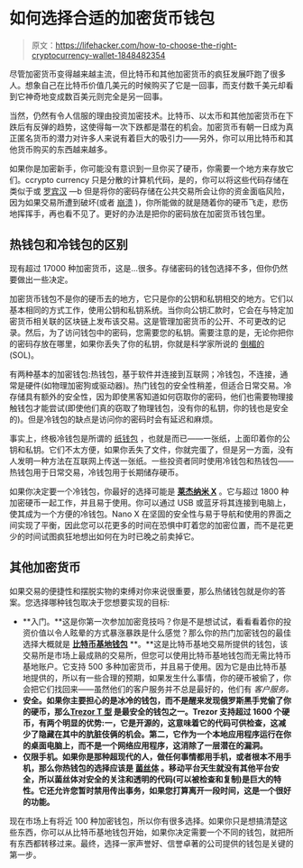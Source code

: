 # 如何选择合适的加密货币钱包

> 原文：<https://lifehacker.com/how-to-choose-the-right-cryptocurrency-wallet-1848482354>

尽管加密货币变得越来越主流，但比特币和其他加密货币的疯狂发展吓跑了很多人。想象自己在比特币价值几美元的时候购买了它是一回事，而支付数千美元却看到它神奇地变成数百美元则完全是另一回事。



当然，仍然有令人信服的理由投资加密技术。比特币、以太币和其他加密货币在下跌后有反弹的趋势，这使得每一次下跌都是潜在的机会。加密货币有朝一日成为真正匿名货币的潜力对许多人来说有着巨大的吸引力——另外，你可以用比特币和其他货币购买的东西越来越多。

如果你是加密新手，你可能没有意识到一旦你买了硬币，你需要一个地方来存放它们。ccrypto currency 只是分散的计算机代码，是的，你可以将这些代码存储在类似于或 [罗宾汉](https://robinhood.com/us/en/about/crypto/) —b 但是将你的密码存储在公共交易所会让你的资金面临风险，因为如果交易所遭到破坏(或者 [崩溃](https://www.theguardian.com/technology/2021/dec/12/the-search-is-on-for-50m-in-lost-cryptocurrency-after-two-australian-exchanges-collapse) )，你所能做的就是随着你的硬币飞走，悲伤地挥挥手，再也看不见了。更好的办法是把你的密码放在加密货币钱包里。

## 热钱包和冷钱包的区别

现有超过 17000 种加密货币，这是...很多。存储密码的钱包选择不多，但你仍然要做出一些决定。

加密货币钱包不是你的硬币去的地方，它只是你的公钥和私钥相交的地方。它们以基本相同的方式工作，使用公钥和私钥系统。当你向公钥汇款时，它会在与特定加密货币相关联的区块链上发布该交易。这是管理加密货币的公开、不可更改的记录。然后，为了访问钱包中的密码，您需要您的私钥。需要注意的是，无论你把你的密码存放在哪里，如果你丢失了你的私钥，你就是科学家所说的 [倒楣的](https://www.nytimes.com/2021/01/12/technology/bitcoin-passwords-wallets-fortunes.html) (SOL)。

有两种基本的加密钱包:热钱包，基于软件并连接到互联网；冷钱包，不连接，通常是硬件(如物理加密狗或驱动器)。热门钱包的安全性稍差，但适合日常交易。冷存储具有额外的安全性，因为即使黑客知道如何窃取你的密码，他们也需要物理接触钱包才能尝试(即使他们真的窃取了物理钱包，没有你的私钥，你的钱也是安全的)。但是冷钱包的缺点是访问你的密码时会有延迟和麻烦。

事实上，终极冷钱包是所谓的 [纸钱包](https://www.investopedia.com/terms/p/paper-wallet.asp) ，也就是而已——一张纸，上面印着你的公钥和私钥。它们不太方便，如果你丢失了文件，你就完蛋了，但是另一方面，没有人发明一种方法在互联网上传送一张纸。一些投资者同时使用冷钱包和热钱包——热钱包用于日常交易，冷钱包用于长期储存硬币。

如果你决定要一个冷钱包，你最好的选择可能是 [**莱杰纳米 X**](https://shop.ledger.com/products/ledger-nano-x#product-features) 。它与超过 1800 种加密硬币一起工作，并且易于使用。你可以通过 USB 或蓝牙将其连接到电脑上，使其成为一个方便的冷钱包。Nano X 在坚固的安全性与易于导航和使用的界面之间实现了平衡，因此您可以花更多的时间在恐惧中盯着您的加密位置，而不是花更少的时间试图疯狂地想出如何在为时已晚之前卖掉它。

## 其他加密货币

如果交易的便捷性和摆脱实物的束缚对你来说很重要，那么热储钱包就是你的答案。您选择哪种钱包取决于您想要实现的目标:

*   **入门。**这是你第一次参加加密竞技吗？你是不是想试试，看看看着你的投资价值以令人眩晕的方式暴涨暴跌是什么感觉？那么你的热门加密钱包的最佳选择大概就是 [**比特币基地钱包**](https://www.coinbase.com/wallet) **。**这是比特币基地交易所提供的钱包，该交易所是市场上最成熟的交易所，但您可以使用比特币基地钱包而无需比特币基地账户。它支持 500 多种加密货币，并且易于使用。因为它是由比特币基地提供的，所以有一些合理的预期，如果发生什么事情，你的硬币被偷了，你会把它们找回来——虽然他们的客户服务并不总是最好的，他们有 *客户服务。*
*   **安全。如果你主要担心的是冰冷的钱包，而不是醒来发现俄罗斯黑手党偷了你的硬币，那么[**Trezor T 型**](https://shop.trezor.io/product/trezor-model-t) 是最安全的钱包之一。Trezor 支持超过 1600 个硬币，有两个明显的优势:一，它是开源的，这意味着它的代码可供检查，这减少了隐藏在其中的肮脏伎俩的机会。第二，它作为一个本地应用程序运行在你的桌面电脑上，而不是一个网络应用程序，这消除了一层潜在的漏洞。**
*   **仅限手机。如果你是那种超现代的人，做任何事情都用手机，或者根本不用手机，那么你热钱包的选择应该是 [**菌丝体**](https://wallet.mycelium.com/) 。移动平台天生就没有其他平台安全，所以菌丝体对安全的关注和透明的代码(可以被检查和复制)是巨大的特性。它还允许您暂时禁用传出事务，如果您打算离开一段时间，这是一个很好的功能。**

现在市场上有将近 100 种加密钱包，所以你有很多选择。如果你只是想搞清楚这些东西，你可以从比特币基地钱包开始，如果你决定需要一个不同的钱包，就把所有东西都转移过来。最终，选择一家声誉好、信誉卓著的公司提供的钱包是关键的第一步。